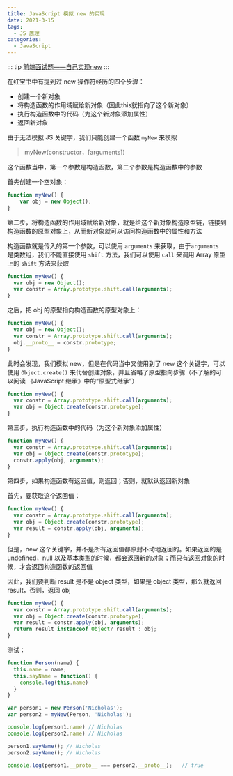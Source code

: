 ```yaml
---
title: JavaScript 模拟 new 的实现
date: 2021-3-15
tags:
  - JS 原理
categories:
  - JavaScript
---
```


::: tip
[前端面试题——自己实现new](https://zhuanlan.zhihu.com/p/84605717)
:::



在红宝书中有提到过 new 操作符经历的四个步骤：



- 创建一个新对象
- 将构造函数的作用域赋给新对象（因此this就指向了这个新对象）
- 执行构造函数中的代码（为这个新对象添加属性）
-  返回新对象



由于无法模拟 JS 关键字，我们只能创建一个函数 `myNew` 来模拟



> myNew(constructor，[arguments])



这个函数当中，第一个参数是构造函数，第二个参数是构造函数中的参数



首先创建一个空对象：



```js
function myNew() {
    var obj = new Object(); 
}
```



第二步，将构造函数的作用域赋给新对象，就是给这个新对象构造原型链，链接到构造函数的原型对象上，从而新对象就可以访问构造函数中的属性和方法



构造函数就是传入的第一个参数，可以使用 `arguments` 来获取，由于`arguments` 是类数组，我们不能直接使用 `shift` 方法，我们可以使用 `call` 来调用 Array 原型上的 `shift` 方法来获取



```js
function myNew() {
  var obj = new Object();
  var constr = Array.prototype.shift.call(arguments);
}
```



之后，把 obj 的原型指向构造函数的原型对象上：



```js
function myNew() {
  var obj = new Object();
  var constr = Array.prototype.shift.call(arguments);
  obj.__proto__ = constr.prototype;
}
```



此时会发现，我们模拟 new，但是在代码当中又使用到了 new 这个关键字，可以使用 `Object.create()` 来代替创建对象，并且省略了原型指向步骤（不了解的可以阅读 《JavaScript 继承》中的“原型式继承”）



```js
function myNew() {
  var constr = Array.prototype.shift.call(arguments);
  var obj = Object.create(constr.prototype);
}
```



第三步，执行构造函数中的代码（为这个新对象添加属性）



```js
function myNew() {
  var constr = Array.prototype.shift.call(arguments);
  var obj = Object.create(constr.prototype);
  constr.apply(obj, arguments);
}
```



第四步，如果构造函数有返回值，则返回；否则，就默认返回新对象



首先，要获取这个返回值：



```js
function myNew() {
  var constr = Array.prototype.shift.call(arguments);
  var obj = Object.create(constr.prototype);
  var result = constr.apply(obj, arguments);
}
```





但是，new 这个关键字，并不是所有返回值都原封不动地返回的。如果返回的是 undefined，null 以及基本类型的时候，都会返回新的对象；而只有返回对象的时候，才会返回构造函数的返回值



因此，我们要判断 result 是不是 object 类型，如果是 object 类型，那么就返回 result，否则，返回 obj



```js
function myNew() {
  var constr = Array.prototype.shift.call(arguments);
  var obj = Object.create(constr.prototype);
  var result = constr.apply(obj, arguments);
  return result instanceof Object? result : obj;
}
```



测试：



```js
function Person(name) {
  this.name = name;
  this.sayName = function() {
    console.log(this.name)
  }
}

var person1 = new Person('Nicholas'); 
var person2 = myNew(Person, 'Nicholas');

console.log(person1.name) // Nicholas
console.log(person2.name) // Nicholas

person1.sayName(); // Nicholas
person2.sayName(); // Nicholas

console.log(person1.__proto__ === person2.__proto__);   // true
```